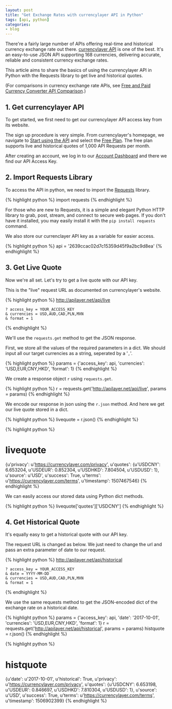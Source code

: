 ```yaml
---
layout: post
title: "Get Exchange Rates with currencylayer API in Python"
tags: [api, python]
categories:
- blog
---
```


There're a fairly large number of APIs offering real-time and historical currency exchange rate out there. [currencylayer API](https://currencylayer.com/) is one of the best. It's an easy-to-use JSON API supporting 168 currencies, delivering accurate, reliable and consistent currency exchange rates.

This article aims to share the basics of using the currencylayer API in Python with the Requests library to get live and historical quotes.

(For comparisons in currency exchange rate APIs, see [Free and Paid Currency Converter API Comparison](http://www.freecurrencyconverterapi.com/).)

## 1. Get currencylayer API

To get started, we first need to get our currencylayer API access key from its website. 

The sign up procedure is very simple. From currencylayer's homepage, we navigate to [Start using the API](https://currencylayer.com/product) and select the [Free Plan](https://currencylayer.com/signup?plan=1). The free plan supports live and historical quotes of 1,000 API Requests per month.

After creating an account, we log in to our [Account Dashboard](https://currencylayer.com/dashboard) and there we find our API Access Key. 

## 2. Import Requests Library

To access the API in python, we need to import the [Requests](http://docs.python-requests.org/) library.


{% highlight python %}
import requests
{% endhighlight %}

For those who are new to Requests, it is a simple and elegant Python HTTP library to grab, post, stream, and connect to secure web pages. If you don't have it installed, you may easily install it with the `pip install requests` command.

We also store our currenclayer API key as a variable for easier access.

{% highlight python %}
api = '2639ccac02d7c15359d45f9a2bc9d8ea'
{% endhighlight %}

## 3. Get Live Quote

Now we're all set. Let's try to get a live quote with our API key.

This is the "live" request URL as documented on currencylayer's website.

{% highlight python %}
http://apilayer.net/api/live

    ? access_key = YOUR_ACCESS_KEY
    & currencies = USD,AUD,CAD,PLN,MXN
    & format = 1
{% endhighlight %}

We'll use the `requests.get` method to get the JSON response. 

First, we store all the values of the required parameters in a dict. We should input all our target currencies as a string, seperated by a '`,`'.


{% highlight python %}
params = {'access_key': api, 'currencies': 'USD,EUR,CNY,HKD', 'format': 1}
{% endhighlight %}

We create a response object `r` using `requests.get`.


{% highlight python %}
r = requests.get('http://apilayer.net/api/live', params = params)
{% endhighlight %}

We encode our response in json using the `r.json` method. And here we get our live quote stored in a dict.


{% highlight python %}
livequote = r.json()
{% endhighlight %}


{% highlight python %}
# livequote
{u'privacy': u'https://currencylayer.com/privacy',
 u'quotes': {u'USDCNY': 6.653204,
  u'USDEUR': 0.852304,
  u'USDHKD': 7.804504,
  u'USDUSD': 1},
 u'source': u'USD',
 u'success': True,
 u'terms': u'https://currencylayer.com/terms',
 u'timestamp': 1507467546}
{% endhighlight %}


We can easily access our stored data using Python dict methods.


{% highlight python %}
livequote['quotes']['USDCNY']
{% endhighlight %}



## 4. Get Historical Quote

It's equally easy to get a historical quote with our API key.

The request URL is changed as below. We just need to change the url and pass an extra parameter of date to our request.


{% highlight python %}
http://apilayer.net/api/historical

    ? access_key = YOUR_ACCESS_KEY
    & date = YYYY-MM-DD
    & currencies = USD,AUD,CAD,PLN,MXN
    & format = 1
{% endhighlight %}

We use the same requests method to get the JSON-encoded dict of the exchange rate on a historical date.


{% highlight python %}
params = {'access_key': api, 'date': '2017-10-01', 'currencies': 'USD,EUR,CNY,HKD', 'format': 1}
r = requests.get('http://apilayer.net/api/historical', params = params)
histquote = r.json()
{% endhighlight %}


{% highlight python %}
# histquote
{u'date': u'2017-10-01',
 u'historical': True,
 u'privacy': u'https://currencylayer.com/privacy',
 u'quotes': {u'USDCNY': 6.653198,
  u'USDEUR': 0.846697,
  u'USDHKD': 7.810304,
  u'USDUSD': 1},
 u'source': u'USD',
 u'success': True,
 u'terms': u'https://currencylayer.com/terms',
 u'timestamp': 1506902399}
{% endhighlight %}